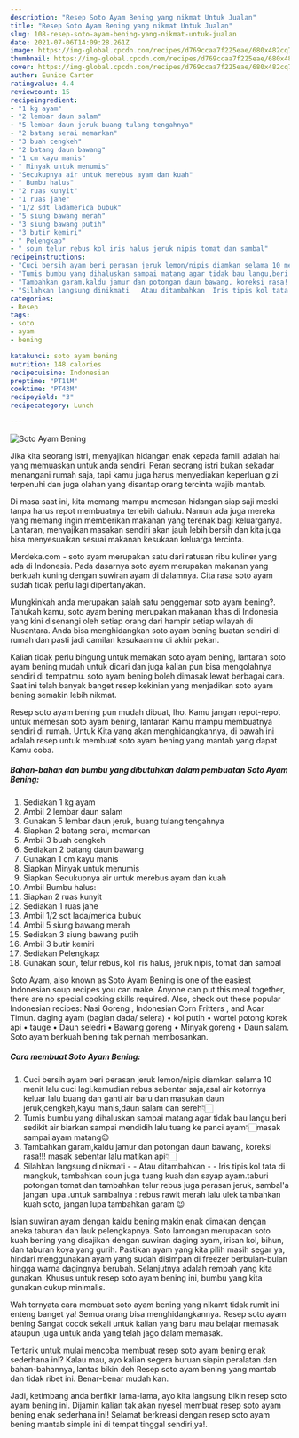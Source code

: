 ```yaml
---
description: "Resep Soto Ayam Bening yang nikmat Untuk Jualan"
title: "Resep Soto Ayam Bening yang nikmat Untuk Jualan"
slug: 108-resep-soto-ayam-bening-yang-nikmat-untuk-jualan
date: 2021-07-06T14:09:28.261Z
image: https://img-global.cpcdn.com/recipes/d769ccaa7f225eae/680x482cq70/soto-ayam-bening-foto-resep-utama.jpg
thumbnail: https://img-global.cpcdn.com/recipes/d769ccaa7f225eae/680x482cq70/soto-ayam-bening-foto-resep-utama.jpg
cover: https://img-global.cpcdn.com/recipes/d769ccaa7f225eae/680x482cq70/soto-ayam-bening-foto-resep-utama.jpg
author: Eunice Carter
ratingvalue: 4.4
reviewcount: 15
recipeingredient:
- "1 kg ayam"
- "2 lembar daun salam"
- "5 lembar daun jeruk buang tulang tengahnya"
- "2 batang serai memarkan"
- "3 buah cengkeh"
- "2 batang daun bawang"
- "1 cm kayu manis"
- " Minyak untuk menumis"
- "Secukupnya air untuk merebus ayam dan kuah"
- " Bumbu halus"
- "2 ruas kunyit"
- "1 ruas jahe"
- "1/2 sdt ladamerica bubuk"
- "5 siung bawang merah"
- "3 siung bawang putih"
- "3 butir kemiri"
- " Pelengkap"
- " soun telur rebus kol iris halus jeruk nipis tomat dan sambal"
recipeinstructions:
- "Cuci bersih ayam beri perasan jeruk lemon/nipis diamkan selama 10 menit lalu cuci lagi.kemudian rebus sebentar saja,asal air kotornya keluar lalu buang dan ganti air baru dan masukan daun jeruk,cengkeh,kayu manis,daun salam dan sereh👇🏻"
- "Tumis bumbu yang dihaluskan sampai matang agar tidak bau langu,beri sedikit air biarkan sampai mendidih lalu tuang ke panci ayam👇🏻masak sampai ayam matang😉"
- "Tambahkan garam,kaldu jamur dan potongan daun bawang, koreksi rasa!!! masak sebentar lalu matikan api👇🏻"
- "Silahkan langsung dinikmati   Atau ditambahkan  Iris tipis kol tata di mangkuk, tambahkan soun juga tuang kuah dan sayap ayam.taburi potongan tomat dan tambahkan telur rebus juga perasan jeruk, sambal&#39;a jangan lupa..untuk sambalnya : rebus rawit merah lalu ulek tambahkan kuah soto, jangan lupa tambahkan garam 😉"
categories:
- Resep
tags:
- soto
- ayam
- bening

katakunci: soto ayam bening 
nutrition: 148 calories
recipecuisine: Indonesian
preptime: "PT11M"
cooktime: "PT43M"
recipeyield: "3"
recipecategory: Lunch

---
```



![Soto Ayam Bening](https://img-global.cpcdn.com/recipes/d769ccaa7f225eae/680x482cq70/soto-ayam-bening-foto-resep-utama.jpg)

Jika kita seorang istri, menyajikan hidangan enak kepada famili adalah hal yang memuaskan untuk anda sendiri. Peran seorang istri bukan sekadar menangani rumah saja, tapi kamu juga harus menyediakan keperluan gizi terpenuhi dan juga olahan yang disantap orang tercinta wajib mantab.

Di masa  saat ini, kita memang mampu memesan hidangan siap saji meski tanpa harus repot membuatnya terlebih dahulu. Namun ada juga mereka yang memang ingin memberikan makanan yang terenak bagi keluarganya. Lantaran, menyajikan masakan sendiri akan jauh lebih bersih dan kita juga bisa menyesuaikan sesuai makanan kesukaan keluarga tercinta. 

Merdeka.com - soto ayam merupakan satu dari ratusan ribu kuliner yang ada di Indonesia. Pada dasarnya soto ayam merupakan makanan yang berkuah kuning dengan suwiran ayam di dalamnya. Cita rasa soto ayam sudah tidak perlu lagi dipertanyakan.

Mungkinkah anda merupakan salah satu penggemar soto ayam bening?. Tahukah kamu, soto ayam bening merupakan makanan khas di Indonesia yang kini disenangi oleh setiap orang dari hampir setiap wilayah di Nusantara. Anda bisa menghidangkan soto ayam bening buatan sendiri di rumah dan pasti jadi camilan kesukaanmu di akhir pekan.

Kalian tidak perlu bingung untuk memakan soto ayam bening, lantaran soto ayam bening mudah untuk dicari dan juga kalian pun bisa mengolahnya sendiri di tempatmu. soto ayam bening boleh dimasak lewat berbagai cara. Saat ini telah banyak banget resep kekinian yang menjadikan soto ayam bening semakin lebih nikmat.

Resep soto ayam bening pun mudah dibuat, lho. Kamu jangan repot-repot untuk memesan soto ayam bening, lantaran Kamu mampu membuatnya sendiri di rumah. Untuk Kita yang akan menghidangkannya, di bawah ini adalah resep untuk membuat soto ayam bening yang mantab yang dapat Kamu coba.

<!--inarticleads1-->

##### Bahan-bahan dan bumbu yang dibutuhkan dalam pembuatan Soto Ayam Bening:

1. Sediakan 1 kg ayam
1. Ambil 2 lembar daun salam
1. Gunakan 5 lembar daun jeruk, buang tulang tengahnya
1. Siapkan 2 batang serai, memarkan
1. Ambil 3 buah cengkeh
1. Sediakan 2 batang daun bawang
1. Gunakan 1 cm kayu manis
1. Siapkan  Minyak untuk menumis
1. Siapkan Secukupnya air untuk merebus ayam dan kuah
1. Ambil  Bumbu halus:
1. Siapkan 2 ruas kunyit
1. Sediakan 1 ruas jahe
1. Ambil 1/2 sdt lada/merica bubuk
1. Ambil 5 siung bawang merah
1. Sediakan 3 siung bawang putih
1. Ambil 3 butir kemiri
1. Sediakan  Pelengkap:
1. Gunakan  soun, telur rebus, kol iris halus, jeruk nipis, tomat dan sambal


Soto Ayam, also known as Soto Ayam Bening is one of the easiest Indonesian soup recipes you can make. Anyone can put this meal together, there are no special cooking skills required. Also, check out these popular Indonesian recipes: Nasi Goreng , Indonesian Corn Fritters , and Acar Timun. daging ayam (bagian dada/ selera) • kol putih • wortel potong korek api • tauge • Daun seledri • Bawang goreng • Minyak goreng • Daun salam. Soto ayam berkuah bening tak pernah membosankan. 

<!--inarticleads2-->

##### Cara membuat Soto Ayam Bening:

1. Cuci bersih ayam beri perasan jeruk lemon/nipis diamkan selama 10 menit lalu cuci lagi.kemudian rebus sebentar saja,asal air kotornya keluar lalu buang dan ganti air baru dan masukan daun jeruk,cengkeh,kayu manis,daun salam dan sereh👇🏻
1. Tumis bumbu yang dihaluskan sampai matang agar tidak bau langu,beri sedikit air biarkan sampai mendidih lalu tuang ke panci ayam👇🏻masak sampai ayam matang😉
1. Tambahkan garam,kaldu jamur dan potongan daun bawang, koreksi rasa!!! masak sebentar lalu matikan api👇🏻
1. Silahkan langsung dinikmati  -  - Atau ditambahkan -  - Iris tipis kol tata di mangkuk, tambahkan soun juga tuang kuah dan sayap ayam.taburi potongan tomat dan tambahkan telur rebus juga perasan jeruk, sambal&#39;a jangan lupa..untuk sambalnya : rebus rawit merah lalu ulek tambahkan kuah soto, jangan lupa tambahkan garam 😉


Isian suwiran ayam dengan kaldu bening makin enak dimakan dengan aneka taburan dan lauk pelengkapnya. Soto lamongan merupakan soto kuah bening yang disajikan dengan suwiran daging ayam, irisan kol, bihun, dan taburan koya yang gurih. Pastikan ayam yang kita pilih masih segar ya, hindari menggunakan ayam yang sudah disimpan di freezer berbulan-bulan hingga warna dagingnya berubah. Selanjutnya adalah rempah yang kita gunakan. Khusus untuk resep soto ayam bening ini, bumbu yang kita gunakan cukup minimalis. 

Wah ternyata cara membuat soto ayam bening yang nikamt tidak rumit ini enteng banget ya! Semua orang bisa menghidangkannya. Resep soto ayam bening Sangat cocok sekali untuk kalian yang baru mau belajar memasak ataupun juga untuk anda yang telah jago dalam memasak.

Tertarik untuk mulai mencoba membuat resep soto ayam bening enak sederhana ini? Kalau mau, ayo kalian segera buruan siapin peralatan dan bahan-bahannya, lantas bikin deh Resep soto ayam bening yang mantab dan tidak ribet ini. Benar-benar mudah kan. 

Jadi, ketimbang anda berfikir lama-lama, ayo kita langsung bikin resep soto ayam bening ini. Dijamin kalian tak akan nyesel membuat resep soto ayam bening enak sederhana ini! Selamat berkreasi dengan resep soto ayam bening mantab simple ini di tempat tinggal sendiri,ya!.

